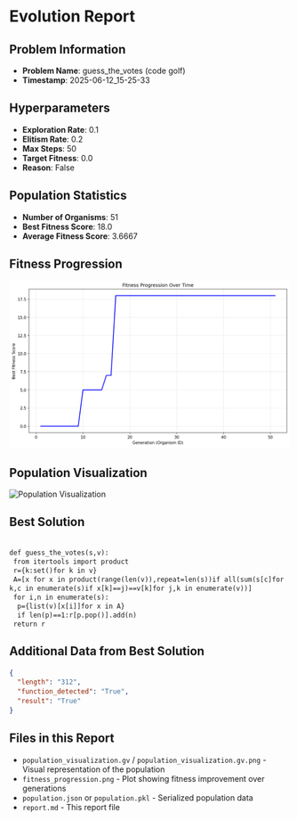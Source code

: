 # Evolution Report

## Problem Information
- **Problem Name**: guess_the_votes (code golf)
- **Timestamp**: 2025-06-12_15-25-33

## Hyperparameters
- **Exploration Rate**: 0.1
- **Elitism Rate**: 0.2
- **Max Steps**: 50
- **Target Fitness**: 0.0
- **Reason**: False

## Population Statistics
- **Number of Organisms**: 51
- **Best Fitness Score**: 18.0
- **Average Fitness Score**: 3.6667

## Fitness Progression
![Fitness Progression](fitness_progression.png)

## Population Visualization
![Population Visualization](population_visualization.gv.png)

## Best Solution
```

def guess_the_votes(s,v):
 from itertools import product
 r={k:set()for k in v}
 A=[x for x in product(range(len(v)),repeat=len(s))if all(sum(s[c]for k,c in enumerate(s)if x[k]==j)==v[k]for j,k in enumerate(v))]
 for i,n in enumerate(s):
  p={list(v)[x[i]]for x in A}
  if len(p)==1:r[p.pop()].add(n)
 return r

```

## Additional Data from Best Solution
```json
{
  "length": "312",
  "function_detected": "True",
  "result": "True"
}
```

## Files in this Report
- `population_visualization.gv` / `population_visualization.gv.png` - Visual representation of the population
- `fitness_progression.png` - Plot showing fitness improvement over generations
- `population.json` or `population.pkl` - Serialized population data
- `report.md` - This report file
